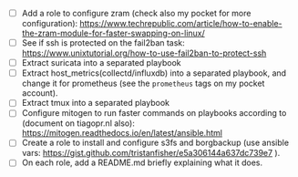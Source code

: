 - [ ] Add a role to configure zram (check also my pocket for more configuration): https://www.techrepublic.com/article/how-to-enable-the-zram-module-for-faster-swapping-on-linux/
- [ ] See if ssh is protected on the fail2ban task:
  https://www.unixtutorial.org/how-to-use-fail2ban-to-protect-ssh
- [ ] Extract suricata into a separated playbook
- [ ] Extract host_metrics(collectd/influxdb) into a separated playbook, and change it for prometheus (see the `prometheus` tags on my pocket account).
- [ ] Extract tmux into a separated playbook
- [ ] Configure mitogen to run faster commands on playbooks according to (document on tiagopr.nl also): https://mitogen.readthedocs.io/en/latest/ansible.html
- [ ] Create a role to install and configure s3fs and borgbackup (use ansible vars: https://gist.github.com/tristanfisher/e5a306144a637dc739e7 ).
- [ ] On each role, add a README.md briefly explaining what it does.
